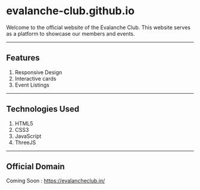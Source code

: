 # evalanche-club.github.io

Welcome to the official website of the Evalanche Club. 
This website serves as a platform to showcase our members and events. 

--- 

## Features

1. Responsive Design 
2. Interactive cards 
3. Event Listings

---

## Technologies Used 

1. HTML5
2. CSS3
3. JavaScript
4. ThreeJS

--- 

## Official Domain 

Coming Soon : https://evalancheclub.in/
